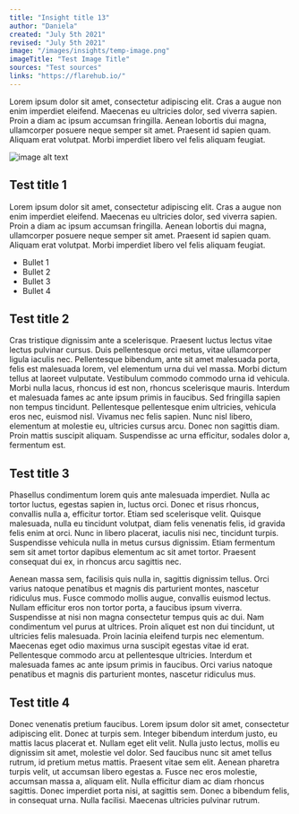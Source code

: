 ```yaml
---
title: "Insight title 13"
author: "Daniela"
created: "July 5th 2021"
revised: "July 5th 2021"
image: "/images/insights/temp-image.png"
imageTitle: "Test Image Title"
sources: "Test sources"
links: "https://flarehub.io/"
---
```


Lorem ipsum dolor sit amet, consectetur adipiscing elit. Cras a augue non enim imperdiet eleifend. Maecenas eu ultricies dolor, sed viverra sapien. Proin a diam ac ipsum accumsan fringilla. Aenean lobortis dui magna, ullamcorper posuere neque semper sit amet. Praesent id sapien quam. Aliquam erat volutpat. Morbi imperdiet libero vel felis aliquam feugiat.

![image alt text](/images/insights/temp-image.png)

## Test title 1

Lorem ipsum dolor sit amet, consectetur adipiscing elit. Cras a augue non enim imperdiet eleifend. Maecenas eu ultricies dolor, sed viverra sapien. Proin a diam ac ipsum accumsan fringilla. Aenean lobortis dui magna, ullamcorper posuere neque semper sit amet. Praesent id sapien quam. Aliquam erat volutpat. Morbi imperdiet libero vel felis aliquam feugiat.

* Bullet 1
* Bullet 2
* Bullet 3
* Bullet 4

## Test title 2

Cras tristique dignissim ante a scelerisque. Praesent luctus lectus vitae lectus pulvinar cursus. Duis pellentesque orci metus, vitae ullamcorper ligula iaculis nec. Pellentesque bibendum, ante sit amet malesuada porta, felis est malesuada lorem, vel elementum urna dui vel massa. Morbi dictum tellus at laoreet vulputate. Vestibulum commodo commodo urna id vehicula. Morbi nulla lacus, rhoncus id est non, rhoncus scelerisque mauris. Interdum et malesuada fames ac ante ipsum primis in faucibus. Sed fringilla sapien non tempus tincidunt. Pellentesque pellentesque enim ultricies, vehicula eros nec, euismod nisl. Vivamus nec felis sapien. Nunc nisl libero, elementum at molestie eu, ultricies cursus arcu. Donec non sagittis diam. Proin mattis suscipit aliquam. Suspendisse ac urna efficitur, sodales dolor a, fermentum est.

## Test title 3

Phasellus condimentum lorem quis ante malesuada imperdiet. Nulla ac tortor luctus, egestas sapien in, luctus orci. Donec et risus rhoncus, convallis nulla a, efficitur tortor. Etiam sed scelerisque velit. Quisque malesuada, nulla eu tincidunt volutpat, diam felis venenatis felis, id gravida felis enim at orci. Nunc in libero placerat, iaculis nisi nec, tincidunt turpis. Suspendisse vehicula nulla in metus cursus dignissim. Etiam fermentum sem sit amet tortor dapibus elementum ac sit amet tortor. Praesent consequat dui ex, in rhoncus arcu sagittis nec.

Aenean massa sem, facilisis quis nulla in, sagittis dignissim tellus. Orci varius natoque penatibus et magnis dis parturient montes, nascetur ridiculus mus. Fusce commodo mollis augue, convallis euismod lectus. Nullam efficitur eros non tortor porta, a faucibus ipsum viverra. Suspendisse at nisi non magna consectetur tempus quis ac dui. Nam condimentum vel purus at ultrices. Proin aliquet est non dui tincidunt, ut ultricies felis malesuada. Proin lacinia eleifend turpis nec elementum. Maecenas eget odio maximus urna suscipit egestas vitae id erat. Pellentesque commodo arcu at pellentesque ultricies. Interdum et malesuada fames ac ante ipsum primis in faucibus. Orci varius natoque penatibus et magnis dis parturient montes, nascetur ridiculus mus.

## Test title 4

Donec venenatis pretium faucibus. Lorem ipsum dolor sit amet, consectetur adipiscing elit. Donec at turpis sem. Integer bibendum interdum justo, eu mattis lacus placerat et. Nullam eget elit velit. Nulla justo lectus, mollis eu dignissim sit amet, molestie vel dolor. Sed faucibus nunc sit amet tellus rutrum, id pretium metus mattis. Praesent vitae sem elit. Aenean pharetra turpis velit, ut accumsan libero egestas a. Fusce nec eros molestie, accumsan massa a, aliquam elit. Nulla efficitur diam ac diam rhoncus sagittis. Donec imperdiet porta nisi, at sagittis sem. Donec a bibendum felis, in consequat urna. Nulla facilisi. Maecenas ultricies pulvinar rutrum.
